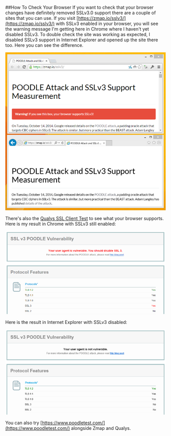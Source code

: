 ##How To Check Your Browser
If you want to check that your browser changes have definitely removed SSLv3.0 support there are a couple of sites that you can use. If you visit [https://zmap.io/sslv3/](https://zmap.io/sslv3/) with SSLv3 enabled in your browser, you will see the warning message I'm getting here in Chrome where I haven't yet disabled SSLv3. To double check the site was working as expected, I disabled SSLv3 support in Internet Explorer and opened up the site there too. Here you can see the difference. 

![Chrome and IE SSLv3 test](/images/chrome-ie-sslv3-support.png)


There's also the [Qualys SSL Client Test](https://www.ssllabs.com/ssltest/viewMyClient.html) to see what your browser supports. Here is my result in Chrome with SSLv3 still enabled:

![Qualys Client Test Vulnerable](/images/qualys-client-test-vulnerable.png)


Here is the result in Internet Explorer with SSLv3 disabled:

![Qualys Client Test Not Vulnerable](/images/qualys-client-test-not-vulnerable.png)


You can also try [https://www.poodletest.com/](https://www.poodletest.com/) alongside Zmap and Qualys.

